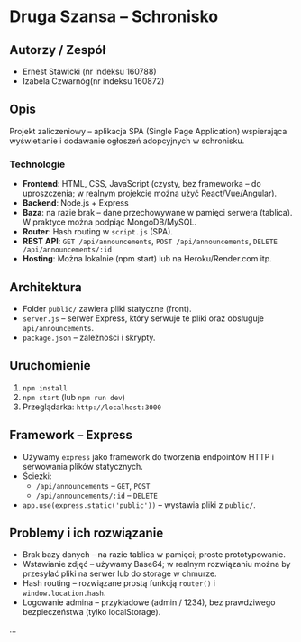 # Druga Szansa – Schronisko

## Autorzy / Zespół
- Ernest Stawicki (nr indeksu 160788)
- Izabela Czwarnóg(nr indeksu 160872)


## Opis
Projekt zaliczeniowy – aplikacja SPA (Single Page Application) wspierająca wyświetlanie i dodawanie ogłoszeń adopcyjnych w schronisku.

### Technologie
- **Frontend**: HTML, CSS, JavaScript (czysty, bez frameworka – do uproszczenia; w realnym projekcie można użyć React/Vue/Angular).
- **Backend**: Node.js + Express
- **Baza**: na razie brak – dane przechowywane w pamięci serwera (tablica). W praktyce można podpiąć MongoDB/MySQL.
- **Router**: Hash routing w `script.js` (SPA).  
- **REST API**: `GET /api/announcements`, `POST /api/announcements`, `DELETE /api/announcements/:id`
- **Hosting**: Można lokalnie (npm start) lub na Heroku/Render.com itp.

## Architektura
- Folder `public/` zawiera pliki statyczne (front).  
- `server.js` – serwer Express, który serwuje te pliki oraz obsługuje `api/announcements`.  
- `package.json` – zależności i skrypty.

## Uruchomienie
1. `npm install`
2. `npm start` (lub `npm run dev`)
3. Przeglądarka: `http://localhost:3000`

## Framework – Express
- Używamy `express` jako framework do tworzenia endpointów HTTP i serwowania plików statycznych.
- Ścieżki:
  - `/api/announcements` – `GET`, `POST`
  - `/api/announcements/:id` – `DELETE`
- `app.use(express.static('public'))` – wystawia pliki z `public/`.

## Problemy i ich rozwiązanie
- Brak bazy danych – na razie tablica w pamięci; proste prototypowanie.
- Wstawianie zdjęć – używamy Base64; w realnym rozwiązaniu można by przesyłać pliki na serwer lub do storage w chmurze.
- Hash routing – rozwiązane prostą funkcją `router()` i `window.location.hash`.
- Logowanie admina – przykładowe (admin / 1234), bez prawdziwego bezpieczeństwa (tylko localStorage).

...

